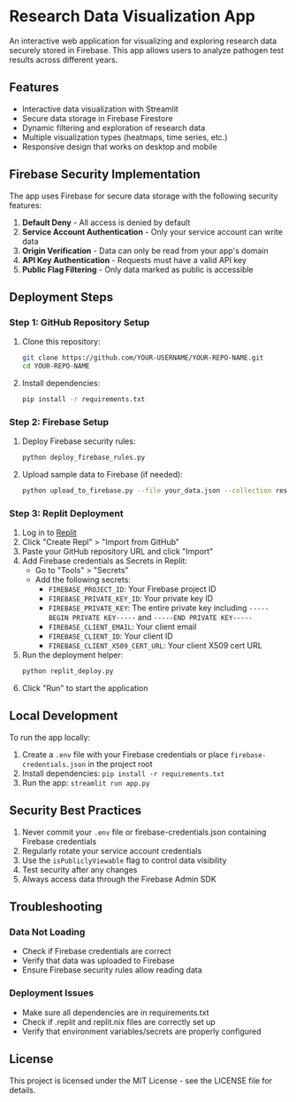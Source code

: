 # Research Data Visualization App

An interactive web application for visualizing and exploring research data securely stored in Firebase. This app allows users to analyze pathogen test results across different years.

## Features

- Interactive data visualization with Streamlit
- Secure data storage in Firebase Firestore
- Dynamic filtering and exploration of research data
- Multiple visualization types (heatmaps, time series, etc.)
- Responsive design that works on desktop and mobile

## Firebase Security Implementation

The app uses Firebase for secure data storage with the following security features:

1. **Default Deny** - All access is denied by default
2. **Service Account Authentication** - Only your service account can write data
3. **Origin Verification** - Data can only be read from your app's domain
4. **API Key Authentication** - Requests must have a valid API key
5. **Public Flag Filtering** - Only data marked as public is accessible

## Deployment Steps

### Step 1: GitHub Repository Setup

1. Clone this repository:
   ```bash
   git clone https://github.com/YOUR-USERNAME/YOUR-REPO-NAME.git
   cd YOUR-REPO-NAME
   ```

2. Install dependencies:
   ```bash
   pip install -r requirements.txt
   ```

### Step 2: Firebase Setup

1. Deploy Firebase security rules:
   ```bash
   python deploy_firebase_rules.py
   ```

2. Upload sample data to Firebase (if needed):
   ```bash
   python upload_to_firebase.py --file your_data.json --collection researchData
   ```

### Step 3: Replit Deployment

1. Log in to [Replit](https://replit.com/)
2. Click "Create Repl" > "Import from GitHub"
3. Paste your GitHub repository URL and click "Import"
4. Add Firebase credentials as Secrets in Replit:
   - Go to "Tools" > "Secrets"
   - Add the following secrets:
     - `FIREBASE_PROJECT_ID`: Your Firebase project ID
     - `FIREBASE_PRIVATE_KEY_ID`: Your private key ID
     - `FIREBASE_PRIVATE_KEY`: The entire private key including `-----BEGIN PRIVATE KEY-----` and `-----END PRIVATE KEY-----`
     - `FIREBASE_CLIENT_EMAIL`: Your client email
     - `FIREBASE_CLIENT_ID`: Your client ID
     - `FIREBASE_CLIENT_X509_CERT_URL`: Your client X509 cert URL
5. Run the deployment helper:
   ```bash
   python replit_deploy.py
   ```
6. Click "Run" to start the application

## Local Development

To run the app locally:

1. Create a `.env` file with your Firebase credentials or place `firebase-credentials.json` in the project root
2. Install dependencies: `pip install -r requirements.txt`
3. Run the app: `streamlit run app.py`

## Security Best Practices

1. Never commit your `.env` file or firebase-credentials.json containing Firebase credentials
2. Regularly rotate your service account credentials
3. Use the `isPubliclyViewable` flag to control data visibility
4. Test security after any changes
5. Always access data through the Firebase Admin SDK

## Troubleshooting

### Data Not Loading
- Check if Firebase credentials are correct
- Verify that data was uploaded to Firebase
- Ensure Firebase security rules allow reading data

### Deployment Issues
- Make sure all dependencies are in requirements.txt
- Check if .replit and replit.nix files are correctly set up
- Verify that environment variables/secrets are properly configured

## License

This project is licensed under the MIT License - see the LICENSE file for details. 